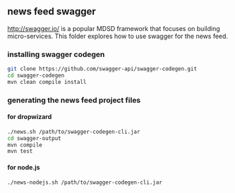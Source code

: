 ## news feed swagger

http://swagger.io/ is a popular MDSD framework that focuses on building
micro-services. This folder explores how to use swagger for the news feed.

### installing swagger codegen

```bash
git clone https://github.com/swagger-api/swagger-codegen.git
cd swagger-codegen
mvn clean compile install
```

### generating the news feed project files

#### for dropwizard

```bash
./news.sh /path/to/swagger-codegen-cli.jar
cd swagger-output
mvn compile
mvn test
```

#### for node.js

```bash
./news-nodejs.sh /path/to/swagger-codegen-cli.jar
```
